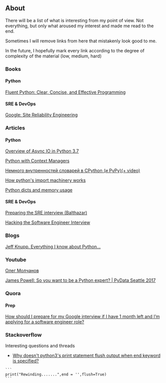 ## About

There will be a list of what is interesting from my point of view. 
Not everything, but only what aroused my interest and made me read to the end. 

Sometimes I will remove links from here that mistakenly look good to me.

In the future, I hopefully mark every link according to the degree of complexity of the material (low, medium, hard)

### Books

#### Python

<a href="https://www.amazon.com/Fluent-Python-Concise-Effective-Programming/dp/1491946008">Fluent Python: Clear, Concise, and Effective Programming</a>

#### SRE & DevOps

<a href="https://landing.google.com/sre/sre-book/toc/index.html">Google: Site Reliability Engineering</a>

### Articles

#### Python

<a href="https://stackabuse.com/overview-of-async-io-in-python-3-7/">Overview of Async IO in Python 3.7</a>

<a href="https://jeffknupp.com/blog/2016/03/07/python-with-context-managers/">Python with Context Managers</a> 

<a href="https://habr.com/ru/post/432996">Немного внутренностей словарей в CPython (и PyPy)(+ video)</a>

<a href="https://manikos.github.io/how-pythons-import-machinery-works">How python's import machinery works</a>

<a href="https://lerner.co.il/2019/05/12/python-dicts-and-memory-usage">Python dicts and memory usage</a>


#### SRE & DevOps


<a href="https://blog.balthazar-rouberol.com/preparing-the-sre-interview">Preparing the SRE interview (Balthazar)</a>

<a href="https://puncsky.com/hacking-the-software-engineer-interview">Hacking the Software Engineer Interview</a>




### Blogs

<a href="https://jeffknupp.com/blog">Jeff Knupp. Everything I know about Python...</a>

### Youtube

<a href="https://www.youtube.com/user/zaemiel">Олег Молчанов</a>

<a href="https://www.youtube.com/watch?v=cKPlPJyQrt4">James Powell: So you want to be a Python expert? | PyData Seattle 2017</a>

### Quora

#### Prep
<a href="https://www.quora.com/How-should-I-prepare-for-my-Google-interview-if-I-have-1-month-left-and-I%E2%80%99m-applying-for-a-software-engineer-role">How should I prepare for my Google interview if I have 1 month left and I’m applying for a software engineer role?</a>


### Stackoverflow

Interesting questions and threads

 - <a href="https://stackoverflow.com/questions/49081942/why-doesnt-python3s-print-statement-flush-output-when-end-keyword-is-specified">Why doesn't python3's print statement flush output when end keyword is specified?
</a>

    ```
    print("Rewinding.......",end = '',flush=True)
    ```